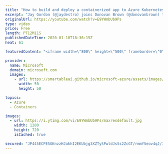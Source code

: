 ```yaml
---
title: "How to build and deploy a containerized app to Azure Kubernetes Service (AKS) | Azure Friday"
excerpt: "Jay Gordon (@jaydestro) joins Donovan Brown (@donovanbrown) to show how to build a containerized React application and deploy it to production with Azure Kubernetes Service. He'll also show how to configure an Azure Active Directory service principal to enable Role-Based Authentication, which enables"
originalUrl: https://youtube.com/watch?v=E9YWmbUb9Ps
type: video
price: Free
length: PT12M11S
publishedDateTime: 2020-01-10T18:36:15Z
heat: 61

featuredContent: "<iframe width=\"800\" height=\"500\" frameborder=\"0\" src=\"https://www.youtube.com/embed/E9YWmbUb9Ps\" allow=\"accelerometer; autoplay; encrypted-media; gyroscope; picture-in-picture\" allowfullscreen></iframe>"

provider:
  name: Microsoft
  domain: microsoft.com
  images:
    - url: https://smartableai.github.io/microsoft-azure/assets/images/organizations/microsoft.com-50x50.jpg
      width: 50
      height: 50

topics:
  - Azure
  - Containers

images:
  - url: https://i.ytimg.com/vi/E9YWmbUb9Ps/maxresdefault.jpg
    width: 1280
    height: 720
    isCached: true

secured: "JP445ECPE5GKnzzHJakhI2EKUbjg3XZTySPwldJsSs2ZcGT/rmmY5eov4qJ/Iyyt2pVTLqpUm+SWdciQlrGbU+iY/rR0EQX9sdP2Gc6auN1g0F36hjCCDPxD0Zh0uwjuvKKE3wKc2BeUT3G+ZCg3/qF8MC9peeO4gJ3SbTQwu163fvh8LqseTB39UbMjQSRtiijW6kdEWz77PK9umq+XZxS7lLT/lrmJocBv0myAGKS4s/bfNbX6mu5tT508j/ASq3+IFRpQUrMygl1n7ccfPgGNF3U8sUAj35XThNO1QEnE5kdsBY9m23dCLMBYG6onHUEZcTHWtcIyYH7PSUTbPRIo2dzhBBoPXNavUCJ13mRwJHcmgiObvQofGKUnxrhgVttIaN6VI9JbHpsEK7MqVB3Eg/2LtDuM7kirQ/euIb8=;ctYWnIwNihnstbOxm+gdQw=="
---
```


